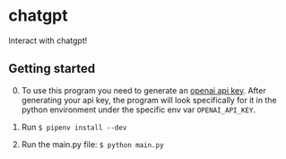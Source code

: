 # chatgpt
Interact with chatgpt!


## Getting started
0. To use this program you need to generate an [openai api key](https://beta.openai.com/account/api-keys). After generating your api key, the program will look specifically for it in the python environment under the specific env var `OPENAI_API_KEY`. 

1. Run `$ pipenv install --dev`
2. Run the main.py file: `$ python main.py`

